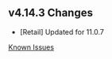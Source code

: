 ## v4.14.3 Changes

* [Retail] Updated for 11.0.7

[Known Issues](http://support.tradeskillmaster.com/display/KB/TSM4+Currently+Known+Issues)
